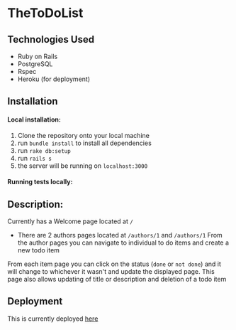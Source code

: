 # TheToDoList

## Technologies Used
* Ruby on Rails
* PostgreSQL
* Rspec
* Heroku (for deployment)

## Installation

#### Local installation:
1. Clone the repository onto your local machine
2. run ```bundle install``` to install all dependencies
3. run ```rake db:setup```
4. run ```rails s```
5. the server will be running on ```localhost:3000```
#### Running tests locally:

## Description:
Currently has a Welcome page located at `/`
- There are 2 authors pages located at  `/authors/1` and `/authors/1`
From the author pages you can navigate to individual to do items and create a new todo item


From each item page you can click on the status (`done` or `not done`) and it will change to whichever it wasn't and update the displayed page. This page also allows updating of title or description and deletion of a todo item

## Deployment
This is currently deployed [here](https://todos-kansas-271828.herokuapp.com/)